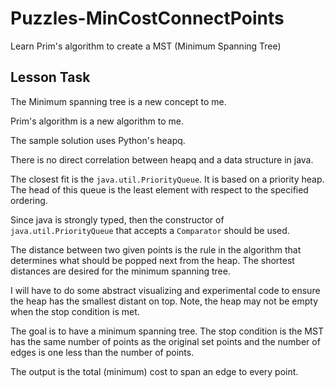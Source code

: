 # Puzzles-MinCostConnectPoints

Learn Prim's algorithm to create a MST (Minimum Spanning Tree)

## Lesson Task

The Minimum spanning tree is a new concept to me.

Prim's algorithm is a new algorithm to me.

The sample solution uses Python's heapq.

There is no direct correlation between heapq and a data structure in java.

The closest fit is the `java.util.PriorityQueue`. It is based on a priority heap.
The head of this queue is the least element with respect to the specified ordering.

Since java is strongly typed, then the constructor of `java.util.PriorityQueue`
that accepts a `Comparator` should be used.

The distance between two given points is the rule in the algorithm
that determines what should be popped next from the heap.
The shortest distances are desired for the minimum spanning tree.

I will have to do some abstract visualizing and experimental code
to ensure the heap has the smallest distant on top.
Note, the heap may not be empty when the stop condition is met.

The goal is to have a minimum spanning tree.
The stop condition is the MST has the same number of points as the original set points
and the number of edges is one less than the number of points. 

The output is the total (minimum) cost to span an edge to every point.
